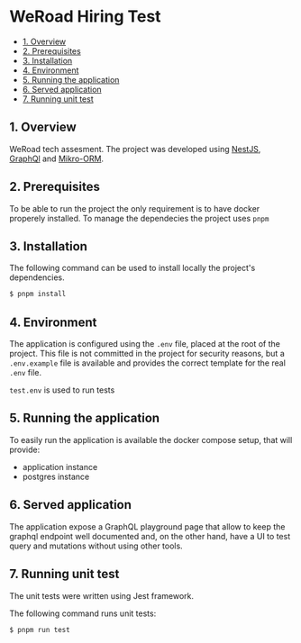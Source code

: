 <h1>WeRoad Hiring Test</h1>

- [1. Overview](#1-overview)
- [2. Prerequisites](#2-prerequisites)
- [3. Installation](#3-installation)
- [4. Environment](#4-environment)
- [5. Running the application](#5-running-the-application)
- [6. Served application](#6-served-application)
- [7. Running unit test](#7-running-unit-test)

## 1. Overview

WeRoad tech assesment.
The project was developed using [NestJS](https://docs.nestjs.com/), [GraphQl](https://graphql.org/) and [Mikro-ORM](https://mikro-orm.io/).

## 2. Prerequisites

To be able to run the project the only requirement is to have docker properely installed.
To manage the dependecies the project uses `pnpm`

## 3. Installation

The following command can be used to install locally the project's dependencies.

```bash
$ pnpm install
```

## 4. Environment

The application is configured using the `.env` file, placed at the root of the project.
This file is not committed in the project for security reasons,
but a `.env.example` file is available and provides the correct template for the real `.env` file.

`test.env` is used to run tests

## 5. Running the application

To easily run the application is available the docker compose setup, that will provide:

- application instance
- postgres instance

## 6. Served application

The application expose a GraphQL playground page that allow to keep the graphql endpoint well documented and,
on the other hand, have a UI to test query and mutations without using other tools.

## 7. Running unit test

The unit tests were written using Jest framework.

The following command runs unit tests:

```bash
$ pnpm run test
```
